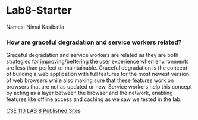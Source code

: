 # Lab8-Starter

Names: Nimai Kasibatla 

### How are graceful degradation and service workers related?

Graceful degradation and service workers are related as they are both strategies for improving/bettering the user experience when environments are less than perfect or maintainable. Graceful degradation is the concept of building a web application with full features for the most newest version of web browsers while also making sure that these features work on browsers that are not as updated or new. Service workers help this concept by acting as a layer between the browser and the network, enabling features like offline access and caching as we saw we tested in the lab. 

[CSE 110 LAB 8 Published Sites](https://nixmai.github.io/Lab8_Starter/)
